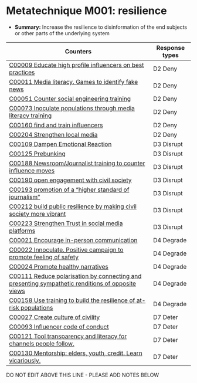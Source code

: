 # Metatechnique M001: resilience

* **Summary:** Increase the resilience to disinformation of the end subjects or other parts of the underlying system


| Counters | Response types |
| -------- | -------------- |
| [C00009 Educate high profile influencers on best practices](../counters/C00009.md) | D2 Deny |
| [C00011 Media literacy. Games to identify fake news](../counters/C00011.md) | D2 Deny |
| [C00051 Counter social engineering training](../counters/C00051.md) | D2 Deny |
| [C00073 Inoculate populations through media literacy training](../counters/C00073.md) | D2 Deny |
| [C00160 find and train influencers](../counters/C00160.md) | D2 Deny |
| [C00204 Strengthen local media](../counters/C00204.md) | D2 Deny |
| [C00109 Dampen Emotional Reaction](../counters/C00109.md) | D3 Disrupt |
| [C00125 Prebunking](../counters/C00125.md) | D3 Disrupt |
| [C00188 Newsroom/Journalist training to counter influence moves](../counters/C00188.md) | D3 Disrupt |
| [C00190 open engagement with civil society](../counters/C00190.md) | D3 Disrupt |
| [C00193 promotion of a “higher standard of journalism”](../counters/C00193.md) | D3 Disrupt |
| [C00212 build public resilience by making civil society more vibrant](../counters/C00212.md) | D3 Disrupt |
| [C00223 Strengthen Trust in social media platforms](../counters/C00223.md) | D3 Disrupt |
| [C00021 Encourage in-person communication](../counters/C00021.md) | D4 Degrade |
| [C00022 Innoculate. Positive campaign to promote feeling of safety](../counters/C00022.md) | D4 Degrade |
| [C00024 Promote healthy narratives](../counters/C00024.md) | D4 Degrade |
| [C00111 Reduce polarisation by connecting and presenting sympathetic renditions of opposite views](../counters/C00111.md) | D4 Degrade |
| [C00158 Use training to build the resilience of at-risk populations](../counters/C00158.md) | D4 Degrade |
| [C00027 Create culture of civility](../counters/C00027.md) | D7 Deter |
| [C00093 Influencer code of conduct](../counters/C00093.md) | D7 Deter |
| [C00121 Tool transparency and literacy for channels people follow. ](../counters/C00121.md) | D7 Deter |
| [C00130 Mentorship: elders, youth, credit. Learn vicariously.](../counters/C00130.md) | D7 Deter |



DO NOT EDIT ABOVE THIS LINE - PLEASE ADD NOTES BELOW